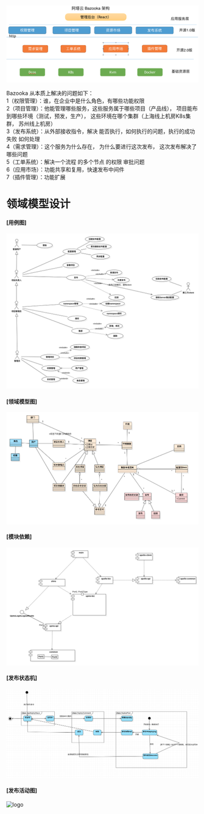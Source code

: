 ![logo](./img/Bazooka-Design.png)

Bazooka 从本质上解决的问题如下：<br/>
1（权限管理）：谁，在企业中是什么角色，有哪些功能权限 <br/>
2（项目管理）：他能管理哪些服务，这些服务属于哪些项目（产品线）， 项目能布到哪些环境（测试，预发，生产）， 这些环境在哪个集群（上海线上机房K8s集群， 苏州线上机房）<br/>
3（发布系统）：从外部接收指令，解决 能否执行，如何执行的问题，执行的成功失败 如何处理<br/>
4（需求管理）：这个服务为什么存在， 为什么要进行这次发布， 这次发布解决了哪些问题<br/>
5（工单系统）：解决一个流程 的多个节点 的权限 审批问题<br/>
6（应用市场）：功能共享和复用，快速发布中间件 <br/>
7（插件管理）：功能扩展<br/>


# 领域模型设计

#### [用例图]
![logo](./img/apollo-user-case.png)

#### [领域模型图]
![logo](./img/apollo-domain.png)

#### [模块依赖]
![logo](./img/apollo-module-dependency.png)

#### [发布状态机]
![logo](./img/Bazooka_Deploy_Status.png)

#### [发布活动图]
![logo](./img/Bazooka_Deploy_Activity.png)




